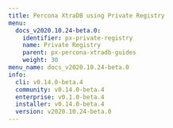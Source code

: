 ```yaml
---
title: Percona XtraDB using Private Registry
menu:
  docs_v2020.10.24-beta.0:
    identifier: px-private-registry
    name: Private Registry
    parent: px-percona-xtradb-guides
    weight: 30
menu_name: docs_v2020.10.24-beta.0
info:
  cli: v0.14.0-beta.4
  community: v0.14.0-beta.4
  enterprise: v0.1.0-beta.4
  installer: v0.14.0-beta.4
  version: v2020.10.24-beta.0
---
```


